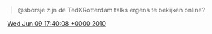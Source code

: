 > @sborsje zijn de TedXRotterdam talks ergens te bekijken online?

<img src="../../media/tweet.ico" width="12" /> [Wed Jun 09 17:40:08 +0000 2010](https://twitter.com/DromerDenker/status/15791670908)